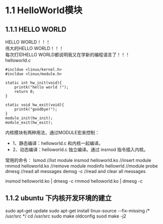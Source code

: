 # 1.1 HelloWorld模块
## 1.1.1 HELLO WORLD

HELLO WORLD！！！  
伟大的HELLO WORLD！！！  
每次打印HELLO WORLD都说明我又在学新的编程语言了！！！  
helloworld.c
```
#incldue <linux/kernel.h>
#incldue <linux/module.h>

static int hw_init(void){
	printk("hello world !");
	return 0;
}

static void hw_exit(void){
	printk("goodbye!");
}
module_init(hw_init);
module_exit(hw_exit);
```

内核模块有两种用法，通过MODULE宏来控制：  
-    1、静态编译：helloworld.c 和内核一起编译。  
-    2、动态编译：helloworld.c 独立编译。通过 insmod 指令插入内核。  

常用的命令：
lsmod						//list module
insmod helloworld.ko		//insert module
rmmod helloworld.ko			//remove module
modinfo hellowrld			//module probe
dmesg 						//read all messages
demsg -c					//read and clear all messages

insmod helloworld.ko | dmesg -c
rmmod helloworld.ko | dmesg -c

## 1.1.2 ubuntu 下内核开发环境的建立

sudo apt-get update
sudo apt-get install linux-source --fix-missing				/* /usr/src */
cd /usr/src
sudo make oldconfig
suod make -j2




